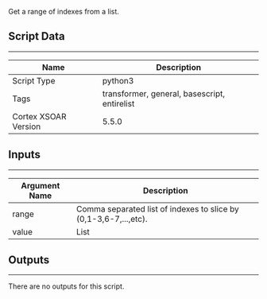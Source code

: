 Get a range of indexes from a list.

## Script Data
---

| **Name** | **Description** |
| --- | --- |
| Script Type | python3 |
| Tags | transformer, general, basescript, entirelist |
| Cortex XSOAR Version | 5.5.0 |

## Inputs
---

| **Argument Name** | **Description**                                                   |
| --- |-------------------------------------------------------------------|
| range | Comma separated list of indexes to slice by \(0,1-3,6-7,...,etc\). |
| value | List                                             |

## Outputs
---
There are no outputs for this script.
